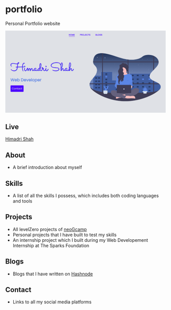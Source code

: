 # portfolio

Personal Portfolio website

<img src="./img/portfolio.png">

## Live

[Himadri Shah](http://himadrishah.tech/)

## About

- A brief introduction about myself

## Skills

- A list of all the skills I possess, which includes both coding languages and tools

## Projects

- All levelZero projects of [neoGcamp](https://neog.camp)
- Personal projects that I have built to test my skills
- An internship project which I built during my Web Developement Internship at The Sparks Foundation

## Blogs

- Blogs that I have written on [Hashnode](https://hashnode.com/@himadri2110)

## Contact

- Links to all my social media platforms
